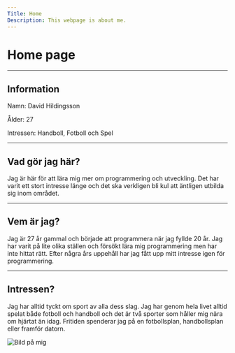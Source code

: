 ```yaml
---
Title: Home
Description: This webpage is about me.
---
```


Home page
==========================
***

## Information 


Namn: David Hildingsson

Ålder: 27

Intressen: Handboll, Fotboll och Spel

***

## Vad gör jag här?

Jag är här för att lära mig mer om programmering och utveckling. Det har varit ett stort intresse länge och det ska verkligen bli kul att äntligen utbilda sig inom området. 

***

## Vem är jag?

Jag är 27 år gammal och började att programmera när jag fyllde 20 år. Jag har varit på lite olika ställen och försökt lära mig programmering men har inte hittat rätt. Efter några års uppehåll har jag fått upp mitt intresse igen för programmering.

***

## Intressen?

Jag har alltid tyckt om sport av alla dess slag. Jag har genom hela livet alltid spelat både fotboll och handboll och det är två sporter som håller mig nära om hjärtat än idag.
Fritiden spenderar jag på en fotbollsplan, handbollsplan eller framför datorn.

![Bild på mig](image/me.png)
